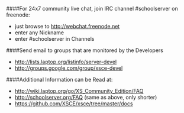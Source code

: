 ####For 24x7 community live chat, join IRC channel #schoolserver on freenode:

  * just browse to http://webchat.freenode.net
  * enter any Nickname
  * enter #schoolserver in Channels

####Send email to groups that are monitored by the Developers

  * http://lists.laptop.org/listinfo/server-devel
  * http://groups.google.com/group/xsce-devel

####Additional Information can be Read at:

  * http://wiki.laptop.org/go/XS_Community_Edition/FAQ
  * http://schoolserver.org/FAQ (same as above, only shorter)
  * https://github.com/XSCE/xsce/tree/master/docs

